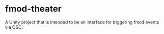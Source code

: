# fmod-theater
A Unity project that is intended to be an interface for triggering fmod events via OSC.
